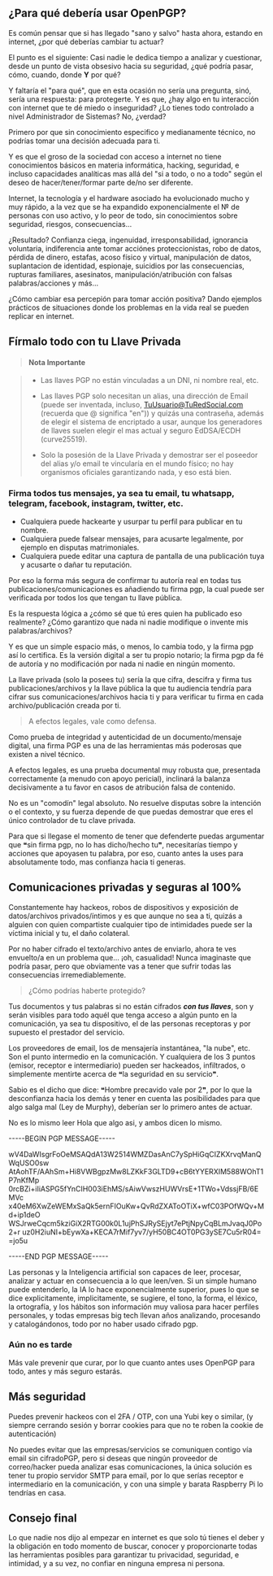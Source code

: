 ## ¿Para qué debería usar OpenPGP?

Es común pensar que si has llegado "sano y salvo" hasta ahora, estando en internet, ¿por qué deberías cambiar tu actuar?

El punto es el siguiente: Casi nadie le dedica tiempo a analizar y cuestionar, desde un punto de vista obsesivo hacia su seguridad, ¿qué podría pasar, cómo, cuando, donde **Y** por qué?

Y faltaría el "para qué", que en esta ocasión no sería una pregunta, sinó, sería una respuesta: para protegerte. Y es que, ¿hay algo en tu interacción con internet que te dé miedo o inseguridad? ¿Lo tienes todo controlado a nivel Administrador de Sistemas? No, ¿verdad?

Primero por que sin conocimiento especifico y medianamente técnico, no podrías tomar una decisión adecuada para ti.

Y es que el groso de la sociedad con acceso a internet no tiene conocimientos básicos en materia informática, hacking, seguridad, e incluso capacidades analíticas mas allá del "si a todo, o no a todo" según el deseo de hacer/tener/formar parte de/no ser diferente.

Internet, la tecnología y el hardware asociado ha evolucionado mucho y muy rápido, a la vez que se ha expandido exponencialmente el № de personas con uso activo, y lo peor de todo, sin conocimientos sobre  seguridad, riesgos, consecuencias…

¿Resultado? Confianza ciega, ingenuidad, irresponsabilidad, ignorancia voluntaria, indiferencia ante tomar acciónes proteccionistas, robo de datos, pérdida de dinero, estafas, acoso físico y virtual, manipulación de datos, suplantacion de identidad, espionaje, suicidios por las consecuencias, rupturas familiares, asesinatos, manipulación/atribución con falsas palabras/acciones y más…

¿Cómo cambiar esa percepión para tomar acción positiva?
Dando ejemplos prácticos de situaciones donde los problemas en la vida real se pueden replicar en internet.

## Fírmalo todo con tu Llave Privada

>  #### Nota Importante

> * Las llaves PGP no están vinculadas a un DNI, ni nombre real, etc.
> 
> * Las llaves PGP solo necesitan un alias, una dirección de Email (puede ser inventada, incluso, TuUsuario@TuRedSocial.com (recuerda que @ significa "en")) y quizás una contraseña, además de elegir el sistema de encriptado a usar, aunque los generadores de llaves suelen elegir el mas actual y seguro EdDSA/ECDH (curve25519).
> * Solo la posesión de la Llave Privada y demostrar ser el poseedor del alias y/o email  te vincularía en el mundo físico; no hay organismos oficiales garantizando nada, y eso está bien.


### Firma todos tus mensajes, ya sea tu email, tu whatsapp, telegram, facebook, instagram, twitter, etc.

 * Cualquiera puede hackearte y usurpar tu perfil para publicar en tu nombre.
 * Cualquiera puede falsear mensajes, para acusarte legalmente, por ejemplo en disputas matrimoniales.
 * Cualquiera puede editar una captura de pantalla de una publicación tuya y acusarte o dañar tu reputación.

Por eso la forma más segura de confirmar tu autoría real en todas tus publicaciones/comunicaciones es añadiendo tu firma pgp, la cual puede ser verificada por todos los que tengan tu llave pública.

Es la respuesta lógica a ¿cómo sé que tú eres quien ha publicado eso realmente? ¿Cómo garantizo que nada ni nadie modifique o invente mis palabras/archivos?

Y es que un simple espacio más, o menos, lo cambia todo, y la firma pgp así lo certifica. Es la versión digital a ser tu propio notario; la firma pgp da fé de autoría y no modificación por nada ni nadie en ningún momento.

La llave privada (solo la posees tu) sería la que cifra, descifra y firma tus publicaciones/archivos y la llave pública la que tu audiencia tendría para cifrar sus comunicaciones/archivos hacia ti y para verificar tu firma en cada archivo/publicación creada por ti.

>  A efectos legales, vale como defensa.

Como prueba de integridad y autenticidad de un documento/mensaje digital, una firma PGP es una de las herramientas más poderosas que existen a nivel técnico.

A efectos legales, es una prueba documental muy robusta que, presentada correctamente (a menudo con apoyo pericial), inclinará la balanza decisivamente a tu favor en casos de atribución falsa de contenido.

No es un "comodín" legal absoluto. No resuelve disputas sobre la intención o el contexto, y su fuerza depende de que puedas demostrar que eres el único controlador de tu clave privada.

Para que si llegase el momento de tener que defenderte puedas argumentar que ❝sin firma pgp, no lo has dicho/hecho tu❞, necesitarías tiempo y acciones que apoyasen tu palabra, por eso, cuanto antes la uses para absolutamente todo, mas confianza hacia ti generas.

## Comunicaciones privadas y seguras al 100%

Constantemente hay hackeos, robos de dispositivos y exposición de datos/archivos privados/íntimos y es que aunque no sea a ti, quizás a alguien con quien compartiste cualquier tipo de intimidades puede ser la víctima inicial y tu, el daño colateral.

Por no haber cifrado el texto/archivo antes de enviarlo, ahora te ves envuelto/a en un problema que… ¡oh, casualidad! Nunca imaginaste que podría pasar, pero que obviamente vas a tener que sufrir todas las consecuencias irremediablemente.

> ¿Cómo podrías haberte protegido?

Tus documentos y tus palabras si no están cifrados **_con tus llaves_**, son y serán visibles para todo aquél que tenga acceso a algún punto en la comunicación, ya sea tu dispositivo, el de las personas receptoras y por supuesto el prestador del servicio.

Los proveedores de email, los de mensajería instantánea, "la nube", etc. Son el punto intermedio en la comunicación. Y cualquiera de los 3 puntos (emisor, receptor e intermediario) pueden ser hackeados, infiltrados, o simplemente mentirte acerca de ❝la seguridad en su servicio❞.

Sabio es el dicho que dice: ❝Hombre precavido vale por 2❞, por lo que la desconfianza hacia los demás y tener en cuenta las posibilidades para que algo salga mal (Ley de Murphy), deberían ser lo primero antes de actuar.

No es lo mismo leer Hola que algo asi, y ambos dicen lo mismo.

-----BEGIN PGP MESSAGE-----

wV4DaWIsgrFoOeMSAQdA13W2514WMZDasAnC7ySpHiGqCIZKXrvqManQWqUSO0sw
AtAohTF/AAhSm+Hi8VWBgpzMw8LZKkF3GLTD9+cB6tYYERXIM588WOhT1P7nKfMp
0rcBZi+iIiASPG5fYnCIH003iEhMS/sAiwVwszHUWVrsE+1TWo+VdssjFB/6EMVc
x40eM6XwZeWEMxSaQk5ernFIOuKw+QvRdZXAToOTiX+wfC03POfWQv+Md+ip1deO
WSJrweCqcm5kziGiX2RTG00k0L1ujPhSJRySEjyt7ePtjNpyCqBLmJvaqJ0Po2+r
uz0H2iuNI+bEywXa+KECA7rMif7yv7/yH50BC4OT0PG3ySE7Cu5rR04=
=jo5u

-----END PGP MESSAGE----- 

Las personas y la Inteligencia artificial son capaces de leer, procesar, analizar y actuar en consecuencia a lo que leen/ven. Si un simple humano puede entenderlo, la IA lo hace exponencialmente superior, pues lo que se dice explicitamente, implicitamente, se sugiere, el tono, la forma, el léxico, la ortografía, y los hábitos son información muy valiosa para hacer perfiles personales, y todas empresas big tech llevan años analizando, procesando y catalogándonos, todo por no haber usado cifrado pgp.

### Aún no es tarde

Más vale prevenir que curar, por lo que cuanto antes uses OpenPGP para todo, antes y más seguro estarás.

## Más seguridad

Puedes prevenir hackeos con el 2FA / OTP, con una Yubi key o similar, (y siempre cerrando sesión y borrar cookies para que no te roben la cookie de autenticación)

No puedes evitar que las empresas/servicios se comuniquen contigo vía email sin cifradoPGP, pero si deseas que ningún proveedor de correo/hacker pueda analizar esas comunicaciones, la única solución es tener tu propio servidor SMTP para email, por lo que serías receptor e intermediario en la comunicación, y con una simple y barata Raspberry Pi lo tendrías en casa.

## Consejo final

Lo que nadie nos dijo al empezar en internet es que solo tú tienes el deber y la obligación en todo momento de buscar, conocer y proporcionarte todas las herramientas posibles para garantizar tu privacidad, seguridad, e intimidad, y a su vez, no confiar en ninguna empresa ni persona.
